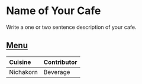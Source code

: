 # Name of Your Cafe

Write a one or two sentence description of your cafe.

## [Menu](menu.md)

| Cuisine   | Contributor |
|:----------|-------------|
| Nichakorn | Beverage    |
